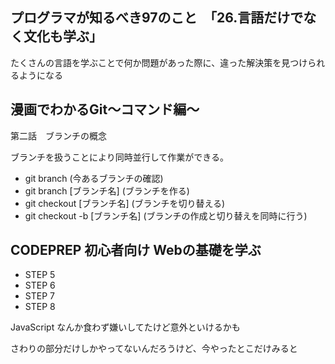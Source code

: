 ## プログラマが知るべき97のこと　「26.言語だけでなく文化も学ぶ」
たくさんの言語を学ぶことで何か問題があった際に、違った解決策を見つけられるようになる

## 漫画でわかるGit～コマンド編～
第二話　ブランチの概念

ブランチを扱うことにより同時並行して作業ができる。

- git branch (今あるブランチの確認)
- git branch [ブランチ名] (ブランチを作る)
- git checkout [ブランチ名] (ブランチを切り替える)
- git checkout -b [ブランチ名] (ブランチの作成と切り替えを同時に行う)

## CODEPREP 初心者向け Webの基礎を学ぶ
- STEP 5
- STEP 6
- STEP 7
- STEP 8

JavaScript なんか食わず嫌いしてたけど意外といけるかも

さわりの部分だけしかやってないんだろうけど、今やったとこだけみると
